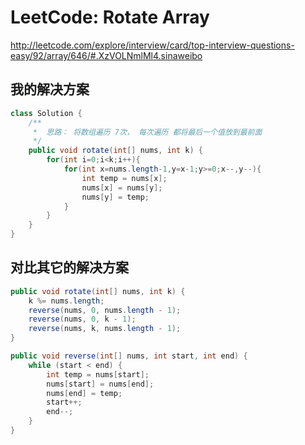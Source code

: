 # LeetCode: Rotate Array

http://leetcode.com/explore/interview/card/top-interview-questions-easy/92/array/646/#.XzVOLNmlMl4.sinaweibo

## 我的解决方案

```java
class Solution {
    /**
     *  思路： 将数组遍历 7次， 每次遍历 都将最后一个值放到最前面
     */
    public void rotate(int[] nums, int k) {
        for(int i=0;i<k;i++){
            for(int x=nums.length-1,y=x-1;y>=0;x--,y--){
                int temp = nums[x];
                nums[x] = nums[y];
                nums[y] = temp;
            }
        }
    }
}
```

## 对比其它的解决方案
```java
public void rotate(int[] nums, int k) {
    k %= nums.length;
    reverse(nums, 0, nums.length - 1);
    reverse(nums, 0, k - 1);
    reverse(nums, k, nums.length - 1);
}

public void reverse(int[] nums, int start, int end) {
    while (start < end) {
        int temp = nums[start];
        nums[start] = nums[end];
        nums[end] = temp;
        start++;
        end--;
    }
}
```
